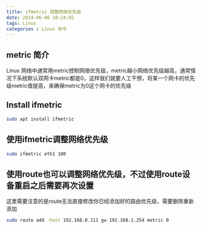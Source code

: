 ```yaml
---
title: ifmetric 调整网络优先级
date: 2024-06-06 10:24:02
tags: Linux
categories : Linux 命令
---
```


## metric 简介

Linux 网络中通常用metric控制网络优先级，metric越小网络优先级越高，通常情况下系统默认双网卡metric都是0，这样我们就要人工干预，将某一个网卡的优先级metric值提高，来确保metric为0这个网卡的优先级

## Install ifmetric

```bash
sudo apt install ifmetric
```

## 使用ifmetric调整网络优先级


```bash
sudo ifmetric eth1 100
```

## 使用route也可以调整网络优先级，不过使用route设备重启之后需要再次设置

这里需要注意的是route无法直接修改你已经添加好的路由优先级，需要删除重新添加
```bash
sudo route add -host 192.168.0.111 gw 192.168.1.254 metric 0
```
